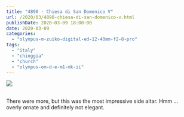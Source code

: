 ```yaml
---
title: "4890 - Chiesa di San Domenico V"
url: /2020/03/4890-chiesa-di-san-domenico-v.html
publishDate: 2020-03-09 18:00:00
date: 2020-03-09
categories: 
  - "olympus-m-zuiko-digital-ed-12-40mm-f2-8-pro"
tags: 
  - "italy"
  - "chioggia"
  - "church"
  - "olympus-om-d-e-m1-mk-ii"
---
```

<div class="container">
<div class="center"><a target="_blank" href="https://d25zfm9zpd7gm5.cloudfront.net/1200x1200/2018/20180513_105449_lr.jpg"><img class="webfeedsFeaturedVisual" src="https://d25zfm9zpd7gm5.cloudfront.net/0600x0600/2018/20180513_105449_lr.jpg" /></a></div>
</div>
<br />

There were more, but this was the most impressive side altar. Hmm
... overly ornate and definitely not elegant.